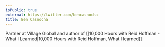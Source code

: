 ```yaml
---
isPublic: true
external: https://twitter.com/bencasnocha
title: Ben Casnocha
---
```


Partner at Village Global and author of [[10,000 Hours with Reid Hoffman - What I Learned|10,000 Hours with Reid Hoffman, What I learned]]